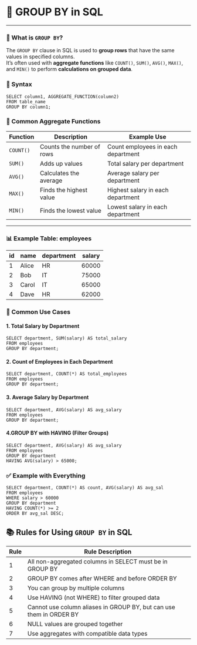 # 🧮 GROUP BY in SQL

---
### 📘 What is `GROUP BY`?

The `GROUP BY` clause in SQL is used to **group rows** that have the same values in specified columns.  
It’s often used with **aggregate functions** like `COUNT()`, `SUM()`, `AVG()`, `MAX()`, and `MIN()` to perform **calculations on grouped data**.


### 🧾 Syntax

```roomsql
SELECT column1, AGGREGATE_FUNCTION(column2)
FROM table_name
GROUP BY column1;
```
### 🧮 Common Aggregate Functions

| Function     | Description                | Example Use                        |
|--------------|----------------------------|------------------------------------|
| `COUNT()`    | Counts the number of rows  | Count employees in each department |
| `SUM()`      | Adds up values             | Total salary per department        |
| `AVG()`      | Calculates the average     | Average salary per department      |
| `MAX()`      | Finds the highest value    | Highest salary in each department  |
| `MIN()`      | Finds the lowest value     | Lowest salary in each department   |

---
### 📊 Example Table: employees
| id   | name   | department | salary |
|------|--------|------------|--------|
| 1    | Alice  | HR         | 60000  |
| 2    | Bob    | IT         | 75000  |
| 3    | Carol  | IT         | 65000  |
| 4    | Dave   | HR         | 62000  |

### 🔧 Common Use Cases

#### 1. Total Salary by Department
```roomsql
SELECT department, SUM(salary) AS total_salary
FROM employees
GROUP BY department;
```
#### 2. Count of Employees in Each Department
```roomsql
SELECT department, COUNT(*) AS total_employees
FROM employees
GROUP BY department;
```
#### 3. Average Salary by Department
```roomsql
SELECT department, AVG(salary) AS avg_salary
FROM employees
GROUP BY department;
```
#### 4.GROUP BY with HAVING (Filter Groups)
```roomsql
SELECT department, AVG(salary) AS avg_salary
FROM employees
GROUP BY department
HAVING AVG(salary) > 65000;
```
### ✅ Example with Everything
```roomsql
SELECT department, COUNT(*) AS count, AVG(salary) AS avg_sal
FROM employees
WHERE salary > 60000
GROUP BY department
HAVING COUNT(*) >= 2
ORDER BY avg_sal DESC;
```
## 📚 Rules for Using `GROUP BY` in SQL
| Rule | Rule Description                                                    |
|------|---------------------------------------------------------------------|
| 1    | All non-aggregated columns in SELECT must be in GROUP BY            |
| 2    | GROUP BY comes after WHERE and before ORDER BY                      |
| 3    | You can group by multiple columns                                   |
| 4    | Use HAVING (not WHERE) to filter grouped data                       |
| 5    | Cannot use column aliases in GROUP BY, but can use them in ORDER BY |
| 6    | NULL values are grouped together                                    |
| 7    | Use aggregates with compatible data types                           |
